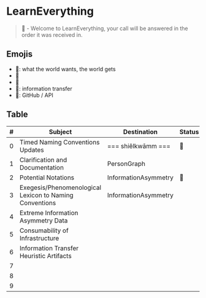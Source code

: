 # LearnEverything
> 🧊 - Welcome to LearnEverything, your call will be answered in the order it was received in.

## Emojis
* 🎻: what the world wants, the world gets
* 🧊
* 🎨
* 🌈: information transfer
* 🎉: GitHub / API

## Table
| # | Subject | Destination | Status |
| ------- | ------- | ------- | ------- |
| 0 | Timed Naming Conventions Updates | === shiêlkwāmm === | 🌈 |
| 1 | Clarification and Documentation | PersonGraph |  |
| 2 | Potential Notations | InformationAsymmetry | 🎻 |
| 3 | Exegesis/Phenomenological Lexicon to Naming Conventions | InformationAsymmetry |   |
| 4 | Extreme Information Asymmetry Data | | |
| 5 | Consumability of Infrastructure | | |
| 6 | Information Transfer Heuristic Artifacts |  |  |
| 7 |  |  |  |
| 8 |  |  |  |
| 9 |  |  |  |
